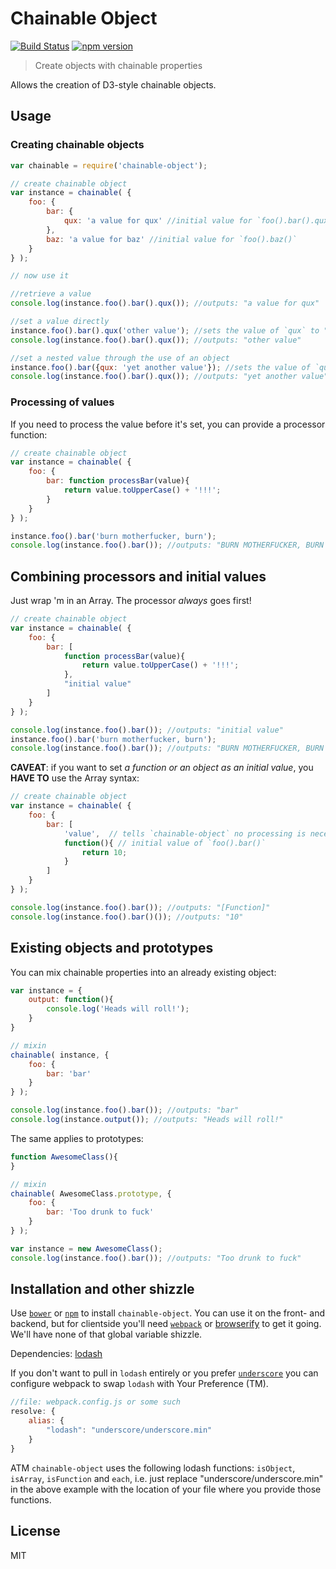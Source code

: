 # Chainable Object

[![Build Status](https://travis-ci.org/creynders/chainable-object.svg)](https://travis-ci.org/creynders/chainable-object)
[![npm version](https://badge.fury.io/js/chainable-object.svg)](http://npmjs.org/packages/chainable-object)

> Create objects with chainable properties

Allows the creation of D3-style chainable objects.

## Usage

### Creating chainable objects

```js
var chainable = require('chainable-object');

// create chainable object
var instance = chainable( {
    foo: {
        bar: {
            qux: 'a value for qux' //initial value for `foo().bar().qux()`
        },
        baz: 'a value for baz' //initial value for `foo().baz()`
    }
} );

// now use it

//retrieve a value
console.log(instance.foo().bar().qux()); //outputs: "a value for qux"

//set a value directly
instance.foo().bar().qux('other value'); //sets the value of `qux` to "other value"
console.log(instance.foo().bar().qux()); //outputs: "other value"

//set a nested value through the use of an object
instance.foo().bar({qux: 'yet another value'}); //sets the value of `qux` to "yet another value"
console.log(instance.foo().bar().qux()); //outputs: "yet another value"
```

### Processing of values

If you need to process the value before it's set, you can provide a processor function:

```js
// create chainable object
var instance = chainable( {
    foo: {
        bar: function processBar(value){
            return value.toUpperCase() + '!!!';
        }
    }
} );

instance.foo().bar('burn motherfucker, burn');
console.log(instance.foo().bar()); //outputs: "BURN MOTHERFUCKER, BURN !!!"
```

## Combining processors and initial values

Just wrap 'm in an Array. The processor _always_ goes first!

```js
// create chainable object
var instance = chainable( {
    foo: {
        bar: [ 
            function processBar(value){
                return value.toUpperCase() + '!!!';
            }, 
            "initial value"
        ]
    }
} );

console.log(instance.foo().bar()); //outputs: "initial value"
instance.foo().bar('burn motherfucker, burn');
console.log(instance.foo().bar()); //outputs: "BURN MOTHERFUCKER, BURN !!!"
```

**CAVEAT**: if you want to set _a function or an object as an initial value_, you **HAVE TO** use the Array syntax:

```js
// create chainable object
var instance = chainable( {
    foo: {
        bar: [
            'value',  // tells `chainable-object` no processing is necessary, `falsy` values will have the same effect
            function(){ // initial value of `foo().bar()`
                return 10;
            }
        ]
    }
} );

console.log(instance.foo().bar()); //outputs: "[Function]"
console.log(instance.foo().bar()()); //outputs: "10"
```

## Existing objects and prototypes

You can mix chainable properties into an already existing object:

```js
var instance = {
    output: function(){
        console.log('Heads will roll!');
    }
}

// mixin
chainable( instance, {
    foo: {
        bar: 'bar'
    }
} );

console.log(instance.foo().bar()); //outputs: "bar"
console.log(instance.output()); //outputs: "Heads will roll!"
```

The same applies to prototypes:

```js
function AwesomeClass(){
}

// mixin
chainable( AwesomeClass.prototype, {
    foo: {
        bar: 'Too drunk to fuck'
    }
} );

var instance = new AwesomeClass();
console.log(instance.foo().bar()); //outputs: "Too drunk to fuck"
```

## Installation and other shizzle

Use [`bower`](http://www.bower.io) or [`npm`](npmjs.org) to install `chainable-object`. You can use it on the front- and backend, but for clientside you'll need [`webpack`](https://webpack.github.io/) or [browserify](http://browserify.org/) to get it going. We'll have none of that global variable shizzle.

Dependencies: [lodash](https://lodash.com/)

If you don't want to pull in `lodash` entirely or you prefer [`underscore`](http://underscorejs.org/) you can configure webpack to swap `lodash` with Your Preference (TM). 

```js
//file: webpack.config.js or some such
resolve: {
    alias: {
        "lodash": "underscore/underscore.min"
    }
}
```

ATM `chainable-object` uses the following lodash functions: `isObject`, `isArray`, `isFunction` and `each`, i.e. just replace "underscore/underscore.min" in the above example with the location of your file where you provide those functions.

## License

MIT